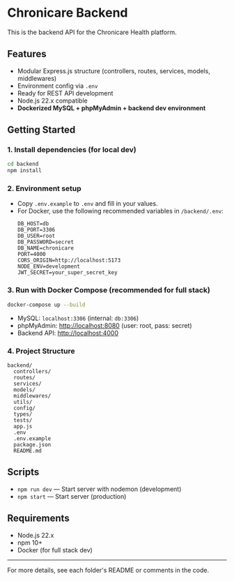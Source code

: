 # Chronicare Backend

This is the backend API for the Chronicare Health platform.

## Features
- Modular Express.js structure (controllers, routes, services, models, middlewares)
- Environment config via `.env`
- Ready for REST API development
- Node.js 22.x compatible
- **Dockerized MySQL + phpMyAdmin + backend dev environment**

## Getting Started

### 1. Install dependencies (for local dev)
```bash
cd backend
npm install
```

### 2. Environment setup
- Copy `.env.example` to `.env` and fill in your values.
- For Docker, use the following recommended variables in `/backend/.env`:
  ```env
  DB_HOST=db
  DB_PORT=3306
  DB_USER=root
  DB_PASSWORD=secret
  DB_NAME=chronicare
  PORT=4000
  CORS_ORIGIN=http://localhost:5173
  NODE_ENV=development
  JWT_SECRET=your_super_secret_key
  ```

### 3. Run with Docker Compose (recommended for full stack)
```bash
docker-compose up --build
```
- MySQL: `localhost:3306` (internal: `db:3306`)
- phpMyAdmin: [http://localhost:8080](http://localhost:8080) (user: root, pass: secret)
- Backend API: [http://localhost:4000](http://localhost:4000)

### 4. Project Structure
```
backend/
  controllers/
  routes/
  services/
  models/
  middlewares/
  utils/
  config/
  types/
  tests/
  app.js
  .env
  .env.example
  package.json
  README.md
```

## Scripts
- `npm run dev` — Start server with nodemon (development)
- `npm start` — Start server (production)

## Requirements
- Node.js 22.x
- npm 10+
- Docker (for full stack dev)

---

For more details, see each folder's README or comments in the code. 